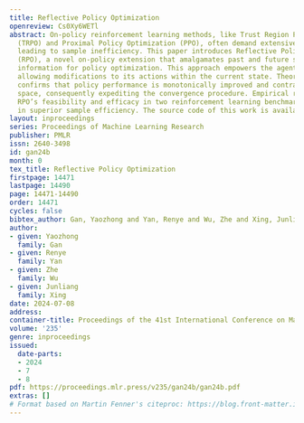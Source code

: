 ```yaml
---
title: Reflective Policy Optimization
openreview: Cs0Xy6WETl
abstract: On-policy reinforcement learning methods, like Trust Region Policy Optimization
  (TRPO) and Proximal Policy Optimization (PPO), often demand extensive data per update,
  leading to sample inefficiency. This paper introduces Reflective Policy Optimization
  (RPO), a novel on-policy extension that amalgamates past and future state-action
  information for policy optimization. This approach empowers the agent for introspection,
  allowing modifications to its actions within the current state. Theoretical analysis
  confirms that policy performance is monotonically improved and contracts the solution
  space, consequently expediting the convergence procedure. Empirical results demonstrate
  RPO’s feasibility and efficacy in two reinforcement learning benchmarks, culminating
  in superior sample efficiency. The source code of this work is available at https://github.com/Edgargan/RPO.
layout: inproceedings
series: Proceedings of Machine Learning Research
publisher: PMLR
issn: 2640-3498
id: gan24b
month: 0
tex_title: Reflective Policy Optimization
firstpage: 14471
lastpage: 14490
page: 14471-14490
order: 14471
cycles: false
bibtex_author: Gan, Yaozhong and Yan, Renye and Wu, Zhe and Xing, Junliang
author:
- given: Yaozhong
  family: Gan
- given: Renye
  family: Yan
- given: Zhe
  family: Wu
- given: Junliang
  family: Xing
date: 2024-07-08
address:
container-title: Proceedings of the 41st International Conference on Machine Learning
volume: '235'
genre: inproceedings
issued:
  date-parts:
  - 2024
  - 7
  - 8
pdf: https://proceedings.mlr.press/v235/gan24b/gan24b.pdf
extras: []
# Format based on Martin Fenner's citeproc: https://blog.front-matter.io/posts/citeproc-yaml-for-bibliographies/
---
```

